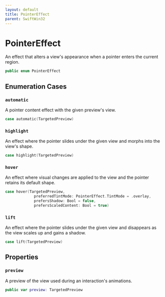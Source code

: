 ```yaml
---
layout: default
title: PointerEffect
parent: SwiftWin32
---
```

# PointerEffect

An effect that alters a view's appearance when a pointer enters the current
region.

``` swift
public enum PointerEffect 
```

## Enumeration Cases

### `automatic`

A pointer content effect with the given preview's view.

``` swift
case automatic(TargetedPreview)
```

### `highlight`

An effect where the pointer slides under the given view and morphs into
the view's shape.

``` swift
case highlight(TargetedPreview)
```

### `hover`

An effect where visual changes are applied to the view and the pointer
retains its default shape.

``` swift
case hover(TargetedPreview,
             preferredTintMode: PointerEffect.TintMode = .overlay,
             prefersShadow: Bool = false,
             prefersScaledContent: Bool = true)
```

### `lift`

An effect where the pointer slides under the given view and disappears as
the view scales up and gains a shadow.

``` swift
case lift(TargetedPreview)
```

## Properties

### `preview`

A preview of the view used during an interaction's animations.

``` swift
public var preview: TargetedPreview 
```
